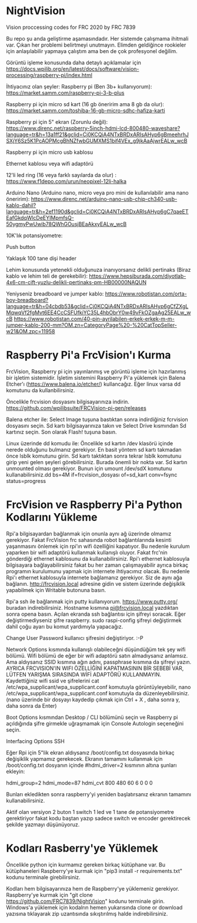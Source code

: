 # NightVision
Vision proccessing codes for FRC 2020 by FRC 7839


Bu repo şu anda geliştirme aşamasındadır. Her sistemde çalışmama ihitmali var. Çıkan her problemi belirtmeyi unutmayın. Elimden geldiğince rookieler için anlaşılabilir yapmaya çalıştım ama ben de çok profesyonel değilim.

Görüntü işleme konusunda daha detaylı açıklamalar için https://docs.wpilib.org/en/latest/docs/software/vision-processing/raspberry-pi/index.html

  İhtiyacınız olan şeyler:
  Raspberry pi (Ben 3b+ kullanıyorum): https://market.samm.com/raspberry-pi-3-b-plus

  Raspberry pi için micro sd kart (16 gb öneririm ama 8 gb da olur): https://market.samm.com/toshiba-16-gb-micro-sdhc-hafiza-karti

  Raspberry pi için 5" ekran (Zorunlu değil): https://www.direnc.net/raspberry-5inch-hdmi-lcd-800480-waveshare?language=tr&h=13a1ff21&gclid=Cj0KCQiA4NTxBRDxARIsAHyp6gBmeehrhJSXjY6Sz5K1PcAOPMcgBhNZfwbGUMXMS1bif4VEx_g9jkAaAjwrEALw_wcB

  Raspberry pi için micro usb kablosu

  Ethernet kablosu veya wifi adaptörü

  12'li led ring (16 veya farklı sayılarda da olur) :
  https://www.f1depo.com/urun/neopixel-12li-halka

  Arduino Nano (Arduino nano, micro veya pro mini de kullanılabilir ama nano öneririm): https://www.direnc.net/arduino-nano-usb-chip-ch340-usb-kablo-dahil?language=tr&h=2ef1190d&gclid=Cj0KCQiA4NTxBRDxARIsAHyp6gC7qaeETEafGkdqWlcDeEYIMpmfsQ-50ygmyPwUwib78QWhGOusjBEaAkxyEALw_wcB

  10K'lık potansiyometre:

  Push button

  Yaklaşık 100 tane dişi header

  Lehim konusunda yetenekli olduğunuza inanıyorsanız delikli pertinaks (Biraz kablo ve lehim teli de gerekebilir): https://www.hepsiburada.com/diyotlab-4x6-cm-cift-yuzlu-delikli-pertinaks-pm-HB00000NAQUN

  Yeniyseniz breadboard ve jumper kablo: https://www.robotistan.com/orta-boy-breadboard?language=tr&h=04cbdb53&gclid=Cj0KCQiA4NTxBRDxARIsAHyp6gCfZXgLMqwqVf2fgMvt6EE4CcCSFUfkiYC35L4hbObrY0w49vFkOZgaAg25EALw_wcB https://www.robotistan.com/40-pin-ayrilabilen-erkek-erkek-m-m-jumper-kablo-200-mm?OM.zn=CategoryPage%20-%20CatTopSeller-w21&OM.zpc=11958

# Raspberry Pi'a FrcVision'ı Kurma
FrcVision, Raspberry pi için yayınlanmış ve görüntü işleme için hazırlanmış bir işletim sistemidir. İşletim sistemini Raspberry Pi'a yüklemek için Balena Etcher'ı (https://www.balena.io/etcher/) kullancağız. Eğer linux varsa dd komutunu da kullanbilirsiniz.

Öncelikle frcvision dosyasını bilgisayarınıza indirin. https://github.com/wpilibsuite/FRCVision-pi-gen/releases

Balena etcher ile: Select Image tuşuna bastıktan sonra indirdiğiniz fcrvision dosyasını seçin. Sd kartı bilgisayarınıza takın ve Select Drive kısmından Sd kartınız seçin. Son olarak Flash! tuşuna basın.

Linux üzerinde dd komudu ile: Öncelikle sd kartın /dev klasörü içinde nerede olduğunu bulmanız gerekiyor. En basit yöntem sd kartı takmadan önce lsblk komutunu girin. Sd kartı taktıktan sonra tekrar lsblk komutunu girip yeni gelen şeyleri görebilirsiniz. Burada önemli bir nokta var. Sd kartın unmounted olması gerekiyor. Bunun için umount /dev/sdX komutunu kullanabilirsiniz.dd bs=4M if=frcvision_dosyası of=sd_kart conv=fsync status=progress

# FrcVision ve Raspberry Pi'a Python Kodlarını Yükleme
Rpi'a bilgisayardan bağlanmak için onunla aynı ağ üzerinde olmamız gerekiyor. Fakat FrcVision frc sahasında robot bağlantılarında kesinti yaşanmasını önlemek için rpi'ın wifi özelliğini kapatıyor. Bu nedenle kurulum yaparken bir wifi adaptörü kullanmak kullanışlı oluyor. Fakat frc'nin gönderdiği ethernet kablosunu da kullanabilirsiniz. Rpi'ı ethernet kablosuyla bilgisayara bağlayabilirsiniz fakat bu her zaman çalışmayabilir ayrıca birkaç programın kurulumunu yapmak için internete ihtiyacımız olacak. Bu nedenle Rpi'ı ethernet kablosuyla internete bağlamanız gerekiyor. Siz de aynı ağa bağlanın. http://frcvision.local adresine gidin ve sistem üzerinde değişiklik yapabilmek için Writable butonuna basın.

Rpi'a ssh ile bağlanmak için putty kullanıyorum. https://www.putty.org/ buradan indirebilirsiniz. Hostname kısmına pi@frcvision.local yazdıktan sonra opena basın. Açılan ekranda ssh bağlantısı için şifreyi soracak. Eğer değiştirmediyseniz şifre raspberry. sudo raspi-config şifreyi değiştirmek dahil çoğu ayarı bu komut yardımıyla yapacağız.

Change User Password kullanıcı şifresini değiştiriyor. :-P

Network Options kısmında kullanışlı olabileceğni düşündüğüm tek şey wifi bölümü. Wifi bölümü de eğer bir wifi adaptörü satın almadıysanız anlamsız. Ama aldıysanız SSID kısmına ağın adını, passphrase kısmına da şifreyi yazın. AYRICA FRCVISION'IN WIFI ÖZELLİĞİNİ KAPATMASININ BİR SEBEBİ VAR, LÜTFEN YARIŞMA SIRASINDA WİFİ ADAPTÖRÜ KULLANMAYIN. Kaydettiğiniz wifi ssid ve şifrelerini cat /etc/wpa_supplicant/wpa_supplicant.conf komutuyla görüntüyleyebilir, nano /etc/wpa_supplicant/wpa_supplicant.conf komutuyla da düzenleyebilirsiniz. (nano üzerinde bir dosyayı kaydedip çıkmak için Ctrl + X , daha sonra y, daha sonra da Enter)

Boot Options kısmından Desktop / CLI bölümünü seçin ve Raspberry pi açıldığında şifre girmekle uğraşmamak için Console Autologin seçeneğini seçin.

Interfacing Options SSH

Eğer Rpi için 5"lik ekran aldıysanız /boot/config.txt dosyasında birkaç değişiklik yapmamız gerekecek. Ekranın tamamını kullanmak için /boot/config.txt dosyanın içinde   #hdmi_driver=2 kısmının altına şunları ekleyin:
  
  hdmi_group=2
  hdmi_mode=87
  hdmi_cvt 800 480 60 6 0 0 0

Bunları ekledikten sonra raspberry'yi yeniden başlatırsanız ekranın tamamını kullanabilirsiniz.

Aktif olan versiyon 2 buton 1 switch 1 led ve 1 tane de potansiyometre gerektiriyor fakat kodu baştan yazıp sadece switch ve encoder gerektirecek şekilde yazmayı düşünüyoruz. 

# Kodları Rasberry'ye Yüklemek

Öncelikle python için kurmamız gereken birkaç kütüphane var. Bu kütüphaneleri Raspberry'ye kurmak için "pip3 install -r requirements.txt" kodunu terminale girebilirsiniz. 

Kodları hem bilgisayarınıza hem de Raspberry'ye yüklemeniz gerekiyor. Raspberry'ye kurmak için "git clone https://github.com/FRC7839/NightVision" kodunu terminale girin. Windows'a yüklemek için kodalrın hemen yukarısında clone or download yazısına tıklayarak zip uzantısında sıkıştırılmış halde indirebilirsiniz.



























  
  
